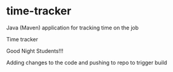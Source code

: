 # time-tracker
Java (Maven) application for tracking time on the job

Time tracker

Good Night Students!!!

Adding changes to the code and pushing to repo to trigger build
